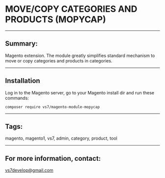 # MOVE/COPY CATEGORIES AND PRODUCTS (MOPYCAP)

***

## Summary:

Magento extension. The module greatly simplifies standard mechanism to move or copy categories and products in categories.

***

## Installation

Log in to the Magento server, go to your Magento install dir and run these commands:
```
composer require vs7/magento-module-mopycap
```
***

## Tags:

magento, magento1, vs7, admin, category, product, tool

***
## For more information, contact:
<vs7develop@gmail.com>
